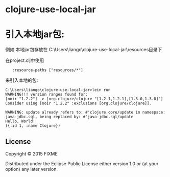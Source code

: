 # clojure-use-local-jar

# 引入本地jar包:

例如 本地jar包存放在 C:\Users\liango\clojure-use-local-jar\resources目录下

在project.clj中使用
 ```
    :resource-paths ["resources/*"]
 ```
来引入本地的包:


```
C:\Users\liango\clojure-use-local-jar>lein run
WARNING!!! version ranges found for:
[noir "1.2.2"] -> [org.clojure/clojure "[1.2.1,1.2.1],[1.3.0,1.3.0]"]
Consider using [noir "1.2.2" :exclusions [org.clojure/clojure]].

WARNING: update already refers to: #'clojure.core/update in namespace: java-jdbc.sql, being replaced by: #'java-jdbc.sql/update
Hello, World!
({:id 1, :name Clojure})
```

## License

Copyright © 2015 FIXME

Distributed under the Eclipse Public License either version 1.0 or (at
your option) any later version.
